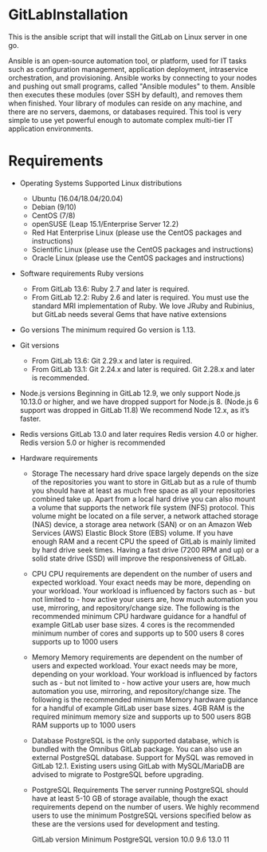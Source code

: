 # GitLabInstallation
This is the ansible script that will install the GitLab on Linux server in one go.

Ansible is an open-source automation tool, or platform, used for IT tasks such as configuration management, application deployment, intraservice orchestration, and provisioning. Ansible works by connecting to your nodes and pushing out small programs, called "Ansible modules" to them. Ansible then executes these modules (over SSH by default), and removes them when finished. Your library of modules can reside on any machine, and there are no servers, daemons, or databases required. This tool is very simple to use yet powerful enough to automate complex multi-tier IT application environments.

# Requirements
* Operating Systems
  Supported Linux distributions
    - Ubuntu (16.04/18.04/20.04)
    - Debian (9/10)
    - CentOS (7/8)
    - openSUSE (Leap 15.1/Enterprise Server 12.2)
    - Red Hat Enterprise Linux (please use the CentOS packages and instructions)
    - Scientific Linux (please use the CentOS packages and instructions)
    - Oracle Linux (please use the CentOS packages and instructions)

* Software requirements
  Ruby versions
    - From GitLab 13.6:
      Ruby 2.7 and later is required.
    - From GitLab 12.2:
      Ruby 2.6 and later is required.
  You must use the standard MRI implementation of Ruby. We love JRuby and Rubinius, but GitLab needs several Gems that have native extensions

* Go versions
  The minimum required Go version is 1.13.

* Git versions
    - From GitLab 13.6:
      Git 2.29.x and later is required.
    - From GitLab 13.1:
      Git 2.24.x and later is required.
      Git 2.28.x and later is recommended.
      
* Node.js versions
  Beginning in GitLab 12.9, we only support Node.js 10.13.0 or higher, and we have dropped support for Node.js 8. (Node.js 6 support was dropped in GitLab 11.8)
  We recommend Node 12.x, as it’s faster.
  
* Redis versions
  GitLab 13.0 and later requires Redis version 4.0 or higher.
  Redis version 5.0 or higher is recommended
  
* Hardware requirements
    - Storage
      The necessary hard drive space largely depends on the size of the repositories you want to store in GitLab but as a rule of thumb you should have at least as much free space as all your repositories combined take up. Apart from a local hard drive you can also mount a volume that supports the network file system (NFS) protocol. This volume might be located on a file server, a network attached storage (NAS) device, a storage area network (SAN) or on an Amazon Web Services (AWS) Elastic Block Store (EBS) volume. If you have enough RAM and a recent CPU the speed of GitLab is mainly limited by hard drive seek times. Having a fast drive (7200 RPM and up) or a solid state drive (SSD) will improve the responsiveness of GitLab.
 
    - CPU
      CPU requirements are dependent on the number of users and expected workload. Your exact needs may be more, depending on your workload. Your workload is influenced by factors such as - but not limited to - how active your users are, how much automation you use, mirroring, and repository/change size. The following is the recommended minimum CPU hardware guidance for a handful of example GitLab user base sizes. 
      4 cores is the recommended minimum number of cores and supports up to 500 users
      8 cores supports up to 1000 users
      
    - Memory
      Memory requirements are dependent on the number of users and expected workload. Your exact needs may be more, depending on your workload. Your workload is influenced by factors such as - but not limited to - how active your users are, how much automation you use, mirroring, and repository/change size. The following is the recommended minimum Memory hardware guidance for a handful of example GitLab user base sizes.
      4GB RAM is the required minimum memory size and supports up to 500 users
      8GB RAM supports up to 1000 users
      
    - Database
      PostgreSQL is the only supported database, which is bundled with the Omnibus GitLab package. You can also use an external PostgreSQL database. Support for MySQL was removed in GitLab 12.1. Existing users using GitLab with MySQL/MariaDB are advised to migrate to PostgreSQL before upgrading.

    - PostgreSQL Requirements
      The server running PostgreSQL should have at least 5-10 GB of storage available, though the exact requirements depend on the number of users. We highly recommend users to use the minimum PostgreSQL versions specified below as these are the versions used for development and testing.

      GitLab version	Minimum PostgreSQL version
      10.0	          9.6
      13.0	          11
